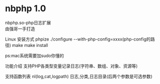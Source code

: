 nbphp 1.0
=====
nbphp.so-php日志扩展<br />
由强哥一手打造

Linux 安装方式
phpize
./configure --with-php-config=xxxx(php-config的路径)
make
make install

ps:mac系统需要加sudo你懂的

功能介绍
支持PHP各类型变量记录日志(字符串、数组、对象、资源等)

支持函数列表
nl(log,cat,logpath) 日志,分类,日志目录(后两个参数是可选参数)